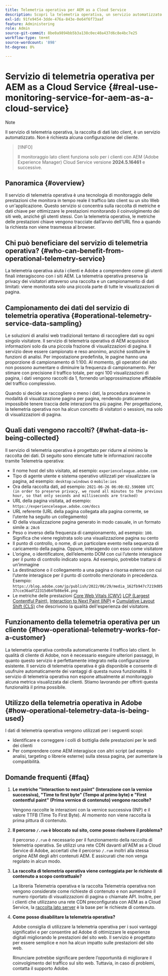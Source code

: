 ```yaml
---
title: Telemetria operativa per AEM as a Cloud Service
description: Scopri la telemetria operativa, un servizio automatizzato che consente di monitorare la raccolta di dati lato client.
exl-id: 91fe9454-3dde-476a-843e-0e64f6f73aaf
feature: Administering
role: Admin
source-git-commit: 8be0a9894bb5b3a138c0ec40a437d6c8e4bc7e25
workflow-type: tm+mt
source-wordcount: '898'
ht-degree: 0%

---
```


# Servizio di telemetria operativa per AEM as a Cloud Service {#real-use-monitoring-service-for-aem-as-a-cloud-service}

>[!NOTE]
>
>Il servizio di telemetria operativa, la raccolta di dati lato client, è un servizio automatizzato. Non è richiesta alcuna configurazione del cliente.

>[!INFO]
>
>Il monitoraggio lato client funziona solo per i clienti con AEM (Adobe Experience Manager) Cloud Service versione **2024.5.16461** e successive.

## Panoramica {#overview}

Il servizio di telemetria operativa è una tecnologia di monitoraggio delle prestazioni che monitora in tempo reale il traffico lato client su un sito Web o un&#39;applicazione. Questo servizio si concentra sulla raccolta di metriche e dati chiave per ottimizzare le prestazioni monitorando il coinvolgimento dei siti web, anziché gli utenti stessi. Con la telemetria operativa, le metriche delle prestazioni chiave vengono tracciate dall’avvio dell’URL fino a quando la richiesta non viene trasmessa al browser.

## Chi può beneficiare del servizio di telemetria operativa? {#who-can-benefit-from-operational-telemetry-service}

La telemetria operativa aiuta i clienti e Adobe a comprendere come gli utenti finali interagiscono con i siti AEM. La telemetria operativa preserva la privacy dei visitatori attraverso una raccolta e un campionamento di dati limitati: viene monitorata solo una piccola parte di tutte le visualizzazioni di pagina.

## Campionamento dei dati del servizio di telemetria operativa {#operational-telemetry-service-data-sampling}

Le soluzioni di analisi web tradizionali tentano di raccogliere dati su ogni singolo visitatore. Il servizio di telemetria operativa di AEM acquisisce informazioni solo da una piccola frazione di visualizzazioni di pagina. Il servizio deve essere campionato e reso anonimo, anziché sostituire le funzioni di analisi. Per impostazione predefinita, le pagine hanno una proporzione di campionamento di 1:100. Al momento, gli operatori del sito non possono aumentare o diminuire la frequenza di campionamento. Per stimare con precisione il traffico totale, per ogni 100 visualizzazioni di pagina, i dati vengono raccolti da 1, fornendo un’approssimazione affidabile del traffico complessivo.

Quando si decide se raccogliere o meno i dati, la procedura avviene in modalità di visualizzazione pagina per pagina, rendendo praticamente impossibile tenere traccia delle interazioni tra più pagine. Per progettazione, la telemetria operativa non ha alcun concetto di visitatori o sessioni, ma solo di visualizzazioni di pagina.

## Quali dati vengono raccolti? {#what-data-is-being-collected}

Il servizio di telemetria operativa è progettato per ridurre al minimo la raccolta dei dati. Di seguito sono elencate tutte le informazioni raccolte tramite Telemetria operativa:

* Il nome host del sito visitato, ad esempio: `experienceleague.adobe.com`
* Tipo di agente utente e sistema operativo utilizzati per visualizzare la pagina, ad esempio: `desktop:windows` o `mobile:ios`
* Ora della raccolta dati, ad esempio: `2021-06-26 06:00:02.596000 UTC (in order to preserve privacy, we round all minutes to the previous hour, so that only seconds and milliseconds are tracked)`
* URL della pagina visitata, ad esempio: `https://experienceleague.adobe.com/docs`
* URL referente (URL della pagina collegata alla pagina corrente, se l’utente ha seguito un collegamento)
* ID della visualizzazione pagina generato in modo casuale, in un formato simile a: `2Ac6`
* Peso o inverso della frequenza di campionamento, ad esempio: `100`. Significa che viene registrata solo una visualizzazione pagina su cento
* Il punto di controllo, o nome, di un particolare evento nella sequenza di caricamento della pagina. Oppure, interagendo con esso come visitatore
* L’origine, o identificatore, dell’elemento DOM con cui l’utente interagisce per il punto di controllo indicato sopra. Ad esempio, potrebbe trattarsi di un’immagine
* La destinazione o il collegamento a una pagina o risorsa esterna con cui l’utente interagisce per il punto di controllo menzionato in precedenza. Esempio: `https://blog.adobe.com/jp/publish/2022/06/29/media_162fb947c7219d0537cce36adf22315d64fb86e94.png`
* Le metriche delle prestazioni [Core Web Vitals (CWV)](https://web.dev/articles/lcp) [LCP (Largest Contentful Paint)](https://web.dev/articles/lcp), [Interaction to Next Paint (INP)](https://web.dev/articles/inp) e [Cumulative Layout Shift (CLS)](https://web.dev/articles/cls) che descrivono la qualità dell&#39;esperienza del visitatore.

## Funzionamento della telemetria operativa per un cliente {#how-operational-telemetry-works-for-a-customer}

La telemetria operativa controlla automaticamente il traffico lato client. In qualità di cliente di Adobe, non è necessario eseguire ulteriori passaggi, in quanto questo servizio è perfettamente integrato nella configurazione esistente. Il servizio di telemetria operativa è già disponibile e consente di usufruire automaticamente dei vantaggi di questa nuova funzionalità. Il servizio di telemetria operativa non espone attualmente al monitoraggio alcuna metrica visualizzata dai clienti. Stiamo lavorando per offrirti questa funzionalità il prima possibile.

<!-- Alexandru: hiding temporarily, until we figure out where this needs to be linked to 

If you wish to leverage more insights with this new feature to optimize your digital experiences effortlessly, please see here (link to Row 99). -->

## Utilizzo della telemetria operativa in Adobe {#how-operational-telemetry-data-is-being-used}

I dati di telemetria operativa vengono utilizzati per i seguenti scopi:

* Identificare e correggere i colli di bottiglia delle prestazioni per le sedi dei clienti
* Per comprendere come AEM interagisce con altri script (ad esempio analisi, targeting o librerie esterne) sulla stessa pagina, per aumentare la compatibilità.
<!--
## Limitations and understanding variance in page views and performance metrics {#limitations-and-understanding-variance-in-page-views-and-performance-metrics}

Here are key considerations for customers to keep in mind when interpreting their Operational Telemetry data:

1. **Tracker blockers**

   * End-users employing tracker blockers or privacy extensions can impede Operational Telemetry data collection, as these tools restrict the tracking scripts' execution. This restriction may lead to underreported page views and user interactions, creating a discrepancy between actual site activity and the data captured by Operational Telemetry.

1. **Limitations in capturing headless API/JSON calls**

   * Operational Telemetry data service focuses on the client-side experience and doesn't capture the backend API or JSON calls made from a non-AEM headless app at this time. The exclusion of these calls from Operational Telemetry service data creates variances from the content requests measured by CDN Analytics.
-->

## Domande frequenti {#faq}

<!-- REMOVED THIS FAQ AS PER EMAIL REQUEST FROM SHWETA DUA, SEPTEMBER 4, 2024 TO THE DL-AEM-DOCS GROUP 
1. **Can customers integrate the Operational Telemetry service scripts with third-party systems like Dynatrace?**

   Yes.
-->

1. **Le metriche &quot;Interaction to next paint&quot; (Interazione con la vernice successiva), &quot;Time to first byte&quot; (Tempo al primo byte) e &quot;First contentful paint&quot; (Prima vernice di contenuto) vengono raccolte?**

   Vengono raccolte le interazioni con la vernice successiva (INP) e il valore TTFB (Time To First Byte).  Al momento non viene raccolta la prima pittura di contenuto.

1. **Il percorso `/.rum` è bloccato sul sito, come posso risolvere il problema?**

   Il percorso `/.rum` è necessario per il funzionamento della raccolta di telemetria operativa. Se utilizzi una rete CDN davanti all&#39;AEM as a Cloud Service di Adobe, accertati che il percorso `/.rum` inoltri alla stessa origine AEM degli altri contenuti AEM. E assicurati che non venga regolato in alcun modo.

1. **La raccolta di telemetria operativa viene conteggiata per le richieste di contenuto a scopo contrattuale?**

   La libreria Telemetria operativa e la raccolta Telemetria operativa non vengono considerate come richieste di contenuto e non aumentano il numero riportato di visualizzazioni di pagina o chiamate API. Inoltre, per i clienti che utilizzano una rete CDN preconfigurata con AEM as a Cloud Service, la [raccolta lato server](#serverside-collection) è la base per le richieste di contenuto.

1. **Come posso disabilitare la telemetria operativa?**

   Adobe consiglia di utilizzare la telemetria operativa per i suoi vantaggi significativi e per consentire ad Adobe di ottimizzare le esperienze digitali migliorando le prestazioni del sito web. Il servizio è progettato per essere semplice e non ha alcun impatto sulle prestazioni del sito web.

   Rinunciare potrebbe significare perdere l’opportunità di migliorare il coinvolgimento del traffico sul sito web. Tuttavia, in caso di problemi, contatta il supporto Adobe.